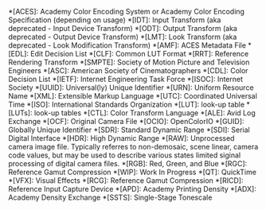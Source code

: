*[ACES]: Academy Color Encoding System or Academy Color Encoding Specification (depending on usage)
*[IDT]: Input Transform (aka deprecated - Input Device Transform)
*[ODT]: Output Transform (aka deprecated - Output Device Transform)
*[LMT]: Look Transform (aka deprecated - Look Modification Transform)
*[AMF]: ACES Metadata File
*[EDL]: Edit Decision List
*[CLF]: Common LUT Format
*[RRT]: Reference Rendering Transform
*[SMPTE]: Society of Motion Picture and Television Engineers
*[ASC]: American Society of Cinematographers
*[CDL]: Color Decision List
*[IETF]: Internet Engineering Task Force
*[ISOC]: Internet Society
*[UUID]: Universal(ly) Unique Identifier
*[URN]: Uniform Resource Name
*[XML]: Extensible Markup Language
*[UTC]: Coordinated Universal Time
*[ISO]: International Standards Organization
*[LUT]: look-up table
*[LUTs]: look-up tables
*[CTL]: Color Transform Language
*[ALE]: Avid Log Exchange
*[OCF]: Original Camera File
*[OCIO]: OpenColorIO
*[GUID]: Globally Unique Identifier
*[SDR]: Standard Dynamic Range
*[SDI]: Serial Digital Interface
*[HDR]: High Dynamic Range
*[RAW]: Unprocessed camera image file.  Typically referres to non-demosaic, scene linear, camera code values, but may be used to describe various states limited siginal processing of digital camera files.
*[RGB]: Red, Green, and Blue
*[RGC]: Reference Gamut Compression
*[WIP]: Work In Progress
*[QT]: QuickTime
*[VFX]: Visual Effects
*[RCG]: Reference Gamut Compression
*[RICD]: Reference Input Capture Device
*[APD]: Academy Printing Density
*[ADX]: Academy Density Exchange
*[SSTS]: Single-Stage Tonescale